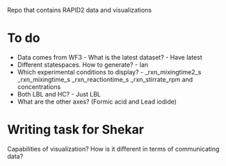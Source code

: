 Repo that contains RAPID2 data and visualizations


# To do
- Data comes from WF3 - What is the latest dataset? - Have latest
- Different statespaces. How to generate? - Ian
- Which experimental conditions to display? - _rxn_mixingtime2_s _rxn_mixingtime_s	_rxn_reactiontime_s	_rxn_stirrate_rpm and concentrations
- Both LBL and HC? - Just LBL
- What are the other axes? (Formic acid and Lead iodide)

# Writing task for Shekar
Capabilities of visualization? How is it different in terms of communicating data?